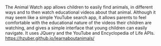 The Animal Watch app allows children to easily find animals, in different ways
and to then watch educational videos about that animal. Although it may seem like a simple
YouTube search app, it allows parents to feel comfortable with the educational nature
of the videos their children are watching, and gives a simple interface that young
children can easily navigate. It uses JQuery and the 
YouTube and Encyclopedia of Life APIs.
https://hzuber.github.io/learnaboutanimals/
